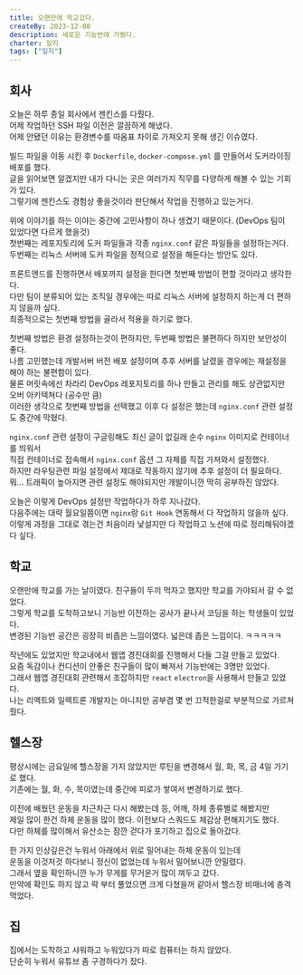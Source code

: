 ```yaml
---
title: 오랜만에 학교갔다.
createBy: 2023-12-08
description: 새로운 기능반에 가봤다.
charter: 일지
tags: ["일지"]
---
```


## 회사

오늘은 하루 종일 회사에서 젠킨스를 다뤘다.  
어제 작업하던 SSH 파일 이전은 깔끔하게 해냈다.  
어제 안됐던 이유는 환경변수를 따옴표 차이로 가져오지 못해 생긴 이슈였다.

빌드 파일을 이동 시킨 후 `Dockerfile`, `docker-compose.yml` 를 만들어서 도커라이징 배포를 했다.  
글을 읽어보면 알겠지만 내가 다니는 곳은 여러가지 직무를 다양하게 해볼 수 있는 기회가 있다.  
그렇기에 젠킨스도 경험상 좋을것이라 판단해서 작업을 진행하고 있는거다.

위에 이야기를 하는 이야는 중간에 고민사항이 하나 생겼기 때문이다. (DevOps 팀이 있었다면 다르게 했을것)  
첫번째는 레포지토리에 도커 파일들과 각종 `nginx.conf` 같은 파일들을 설정하는거다.  
두번째는 리눅스 서버에 도커 파일을 정적으로 설정을 해둔다는 방안도 있다.

프론트엔드를 진행하면서 배포까지 설정을 한다면 첫번째 방법이 편할 것이라고 생각한다.  
다만 팀이 분류되어 있는 조직일 경우에는 따로 리눅스 서버에 설정하지 하는게 더 편하지 않을까 싶다.  
최종적으로는 첫번째 방법을 골라서 적용을 하기로 했다.

첫번째 방법은 환경 설정하는것이 편하지만, 두번째 방법은 불편하다 하지만 보안성이 좋다.  
나름 고민했는데 개발서버 버전 배포 설정이며 추후 서버를 날렸을 경우에는 재설정을 해야 하는 불편함이 있다.  
물론 머릿속에선 차라리 DevOps 레포지토리를 하나 만들고 관리를 해도 상관없지만 오버 아키텍쳐다 (공수만 큼)  
이러한 생각으로 첫번째 방법을 선택했고 이후 다 설정은 했는데 `nginx.conf` 관련 설정도 중간에 막혔다.

`nginx.conf` 관련 설정이 구글링해도 최신 글이 없길래 순수 `nginx` 이미지로 컨테이너를 띄워서  
직접 컨테이너로 접속해서 `nginx.conf` 옵션 그 자체를 직접 가져와서 설정했다.  
하지만 라우팅관련 파일 설정에서 제대로 작동하지 않기에 추후 설정이 더 필요하다.  
뭐... 트래픽이 높아지면 관련 설정도 해야되지만 개발이니깐 딱히 공부하진 않았다.

오늘은 이렇게 DevOps 설정만 작업하다가 하루 지나갔다.  
다음주에는 대략 월요일쯤이면 `nginx`랑 `Git Hook` 연동해서 다 작업하지 않을까 싶다.  
이렇게 과정을 그대로 겪는건 처음이라 낯설지만 다 작업하고 노션에 따로 정리해둬야겠다 싶다.

## 학교

오랜만에 학교를 가는 날이였다. 친구들이 두끼 먹자고 했지만 학교를 가야되서 갈 수 없었다.  
그렇게 학교를 도착하고보니 기능반 이전하는 공사가 끝나서 코딩을 하는 학생들이 있었다.  
변경된 기능반 공간은 굉장히 비좁은 느낌이였다. 넓은데 좁은 느낌이다. ㅋㅋㅋㅋㅋ

작년에도 있었지만 학교내에서 웹앱 경진대회를 진행해서 다들 그걸 만들고 있었다.  
요즘 독감이나 컨디션이 안좋은 친구들이 많이 빠져서 기능반에는 3명만 있었다.  
그래서 웹앱 경진대회 관련해서 조잡하지만 `react` `electron`을 사용해서 만들고 있었다.  
나는 리액트와 일렉트론 개발자는 아니지만 공부겸 몇 번 끄적한걸로 부분적으로 가르쳐줬다.

## 헬스장

평상시에는 금요일에 헬스장을 가지 않았지만 루틴을 변경해서 월, 화, 목, 금 4일 가기로 했다.  
기존에는 월, 화, 수, 목이였는데 중간에 피로가 쌓여서 변경하기로 했다.

이전에 배웠던 운동을 차근차근 다시 해봤는데 등, 어깨, 하체 종류별로 해봤지만  
제일 많이 한건 하체 운동을 많이 했다. 이전보다 스쿼드도 체감상 편해지기도 했다.  
다만 하체를 많이해서 유산소는 잠깐 걷다가 포기하고 집으로 돌아갔다.

한 가지 인상깊은건 누워서 아래에서 위로 밀어내는 하체 운동이 있는데  
운동을 이것저것 하다보니 정신이 없었는데 누워서 밀어보니깐 안밀렸다.  
그래서 옆을 확인하니깐 누가 무게를 무거운거 많이 껴두고 갔다.  
만약에 확인도 하지 않고 락 부터 풀었으면 크게 다쳤을꺼 같아서 헬스장 비매너에 충격먹었다.

## 집

집에서는 도착하고 샤워하고 누워있다가 따로 컴퓨터는 하지 않았다.  
단순히 누워서 유튜브 좀 구경하다가 잤다.
